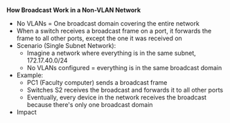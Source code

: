 **How Broadcast Work in a Non-VLAN Network**
- No VLANs = One broadcast domain covering the entire network
- When a switch receives a broadcast frame on a port, it forwards the frame to all other ports, except the one it was received on
- Scenario (Single Subnet Network):
	- Imagine a network where everything is in the same subnet, 172.17.40.0/24
	- No VLANs configured = everything is in the same broadcast domain
- Example:
	- PC1 (Faculty computer) sends a broadcast frame
	- Switches S2 receives the broadcast and forwards it to all other ports
	- Eventually, every device in the network receives the broadcast because there's only one broadcast domain
- Impact 